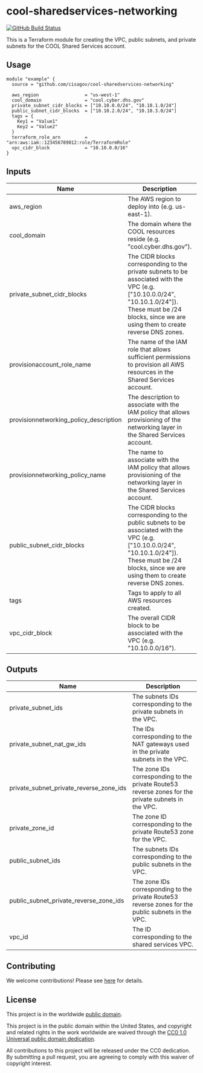 # cool-sharedservices-networking #

[![GitHub Build Status](https://github.com/cisagov/cool-sharedservices-networking/workflows/build/badge.svg)](https://github.com/cisagov/cool-sharedservices-networking/actions)

This is a Terraform module for creating the VPC, public subnets, and
private subnets for the COOL Shared Services account.

## Usage ##

```hcl
module "example" {
  source = "github.com/cisagov/cool-sharedservices-networking"

  aws_region                 = "us-west-1"
  cool_domain                = "cool.cyber.dhs.gov"
  private_subnet_cidr_blocks = ["10.10.0.0/24", "10.10.1.0/24"]
  public_subnet_cidr_blocks  = ["10.10.2.0/24", "10.10.3.0/24"]
  tags = {
    Key1 = "Value1"
    Key2 = "Value2"
  }
  terraform_role_arn         = "arn:aws:iam::123456789012:role/TerraformRole"
  vpc_cidr_block             = "10.10.0.0/16"
}
```

## Inputs ##

| Name | Description | Type | Default | Required |
|------|-------------|:----:|:-------:|:--------:|
| aws_region | The AWS region to deploy into (e.g. us-east-1). | string | `us-east-1` | no |
| cool_domain | The domain where the COOL resources reside (e.g. "cool.cyber.dhs.gov"). | string | | yes |
| private_subnet_cidr_blocks | The CIDR blocks corresponding to the private subnets to be associated with the VPC (e.g. ["10.10.0.0/24", "10.10.1.0/24"]).  These must be /24 blocks, since we are using them to create reverse DNS zones. | list(string) | | yes |
| provisionaccount_role_name | The name of the IAM role that allows sufficient permissions to provision all AWS resources in the Shared Services account. | string | `ProvisionAccount` | no |
| provisionnetworking_policy_description | The description to associate with the IAM policy that allows provisioning of the networking layer in the Shared Services account. | string | `Allows provisioning of the networking layer in the Shared Services account.` | no |
| provisionnetworking_policy_name | The name to associate with the IAM policy that allows provisioning of the networking layer in the Shared Services account. | string | `ProvisionNetworking` | no |
| public_subnet_cidr_blocks | The CIDR blocks corresponding to the public subnets to be associated with the VPC (e.g. ["10.10.0.0/24", "10.10.1.0/24"]).  These must be /24 blocks, since we are using them to create reverse DNS zones. | list(string) | | yes |
| tags | Tags to apply to all AWS resources created. | map(string) | `{}` | no |
| vpc_cidr_block | The overall CIDR block to be associated with the VPC (e.g. "10.10.0.0/16"). | string | | yes |

## Outputs ##

| Name | Description |
|------|-------------|
| private_subnet_ids | The subnets IDs corresponding to the private subnets in the VPC. |
| private_subnet_nat_gw_ids | The IDs corresponding to the NAT gateways used in the private subnets in the VPC. |
| private_subnet_private_reverse_zone_ids | The zone IDs corresponding to the private Route53 reverse zones for the private subnets in the VPC. |
| private_zone_id | The zone ID corresponding to the private Route53 zone for the VPC. |
| public_subnet_ids | The subnets IDs corresponding to the public subnets in the VPC. |
| public_subnet_private_reverse_zone_ids | The zone IDs corresponding to the private Route53 reverse zones for the public subnets in the VPC. |
| vpc_id | The ID corresponding to the shared services VPC. |

## Contributing ##

We welcome contributions!  Please see [here](CONTRIBUTING.md) for
details.

## License ##

This project is in the worldwide [public domain](LICENSE).

This project is in the public domain within the United States, and
copyright and related rights in the work worldwide are waived through
the [CC0 1.0 Universal public domain
dedication](https://creativecommons.org/publicdomain/zero/1.0/).

All contributions to this project will be released under the CC0
dedication. By submitting a pull request, you are agreeing to comply
with this waiver of copyright interest.

